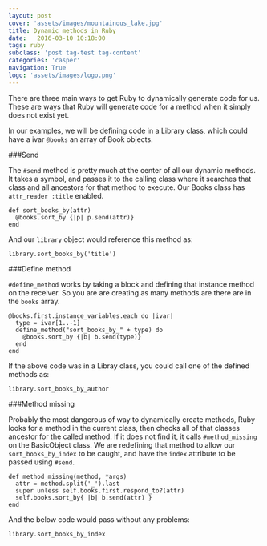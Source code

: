 ```yaml
---
layout: post
cover: 'assets/images/mountainous_lake.jpg'
title: Dynamic methods in Ruby
date:   2016-03-10 10:18:00
tags: ruby
subclass: 'post tag-test tag-content'
categories: 'casper'
navigation: True
logo: 'assets/images/logo.png'
---
```

There are three main ways to get Ruby to dynamically generate code for us. These are ways that Ruby will generate code for a method when it simply does not exist yet.

In our examples, we will be defining code in a Library class, which could have a ivar `@books` an array of Book objects.

###Send

The `#send` method is pretty much at the center of all our dynamic methods. It takes a symbol, and passes it to the calling class where it searches that class and all ancestors for that method to execute. Our Books class has `attr_reader :title` enabled.

```
def sort_books_by(attr)
  @books.sort_by {|p| p.send(attr)}
end
```

And our `library` object would reference this method as:

`library.sort_books_by('title')`

###Define method

`#define_method` works by taking a block and defining that instance method on the receiver. So you are are creating as many methods are there are in the `books` array.

```
@books.first.instance_variables.each do |ivar|
  type = ivar[1..-1]
  define_method("sort_books_by_" + type) do
    @books.sort_by {|b| b.send(type)}
  end
end
```

If the above code was in a Libray class, you could call one of the defined methods as:

`library.sort_books_by_author`

###Method missing

Probably the most dangerous of way to dynamically create methods, Ruby looks for a method in the current class, then checks all of that classes ancestor for the called method. If it does not find it, it calls `#method_missing` on the BasicObject class. We are redefining that method to allow our `sort_books_by_index` to be caught, and have the `index` attribute to be passed using `#send`.  

```
def method_missing(method, *args)
  attr = method.split('_').last
  super unless self.books.first.respond_to?(attr)
  self.books.sort_by{ |b| b.send(attr) }
end
```

And the below code would pass without any problems:

`library.sort_books_by_index`

